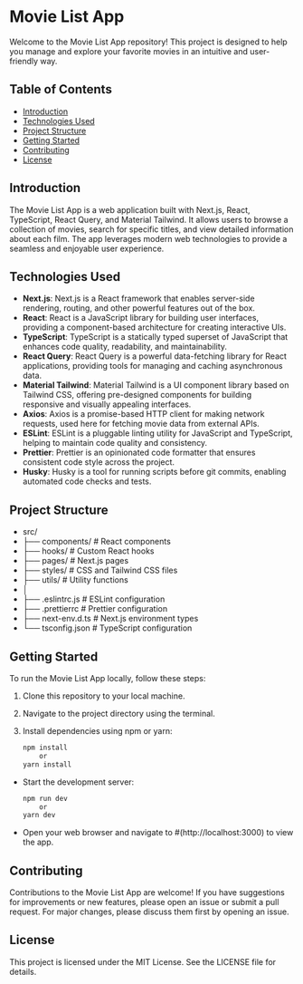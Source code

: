 # Movie List App

Welcome to the Movie List App repository! This project is designed to help you manage and explore your favorite movies in an intuitive and user-friendly way.

## Table of Contents

- [Introduction](#introduction)
- [Technologies Used](#technologies-used)
- [Project Structure](#project-structure)
- [Getting Started](#getting-started)
- [Contributing](#contributing)
- [License](#license)

## Introduction

The Movie List App is a web application built with Next.js, React, TypeScript, React Query, and Material Tailwind. It allows users to browse a collection of movies, search for specific titles, and view detailed information about each film. The app leverages modern web technologies to provide a seamless and enjoyable user experience.

## Technologies Used

- **Next.js**: Next.js is a React framework that enables server-side rendering, routing, and other powerful features out of the box.
- **React**: React is a JavaScript library for building user interfaces, providing a component-based architecture for creating interactive UIs.
- **TypeScript**: TypeScript is a statically typed superset of JavaScript that enhances code quality, readability, and maintainability.
- **React Query**: React Query is a powerful data-fetching library for React applications, providing tools for managing and caching asynchronous data.
- **Material Tailwind**: Material Tailwind is a UI component library based on Tailwind CSS, offering pre-designed components for building responsive and visually appealing interfaces.
- **Axios**: Axios is a promise-based HTTP client for making network requests, used here for fetching movie data from external APIs.
- **ESLint**: ESLint is a pluggable linting utility for JavaScript and TypeScript, helping to maintain code quality and consistency.
- **Prettier**: Prettier is an opinionated code formatter that ensures consistent code style across the project.
- **Husky**: Husky is a tool for running scripts before git commits, enabling automated code checks and tests.

## Project Structure

- src/
- ├── components/ # React components
- ├── hooks/ # Custom React hooks
- ├── pages/ # Next.js pages
- ├── styles/ # CSS and Tailwind CSS files
- ├── utils/ # Utility functions
- │
- ├── .eslintrc.js # ESLint configuration
- ├── .prettierrc # Prettier configuration
- ├── next-env.d.ts # Next.js environment types
- └── tsconfig.json # TypeScript configuration


## Getting Started

To run the Movie List App locally, follow these steps:

1. Clone this repository to your local machine.
2. Navigate to the project directory using the terminal.
3. Install dependencies using npm or yarn:

   ```bash
   npm install
       or
   yarn install
   ```
- Start the development server:

   ```bash
   npm run dev
       or
   yarn dev
   ```
- Open your web browser and navigate to #(http://localhost:3000) to view the app.

## Contributing

Contributions to the Movie List App are welcome! If you have suggestions for improvements or new features, please open an issue or submit a pull request. For major changes, please discuss them first by opening an issue.

## License

This project is licensed under the MIT License. See the LICENSE file for details.




    
